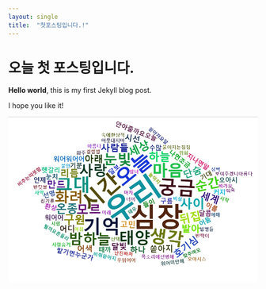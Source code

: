 ```yaml
---
layout: single
title:  "첫포스팅입니다.!"
---
```


# 오늘 첫 포스팅입니다.

**Hello world**, this is my first Jekyll blog post.

I hope you like it!



![0200.jpeg](https://github.com/Jinseongmensch/Jinseongmensch.github.io/blob/master/_images/2023-07-19-first/14d9a77449594fe40ed18ed4d8d963a9467703b1.jpeg)
